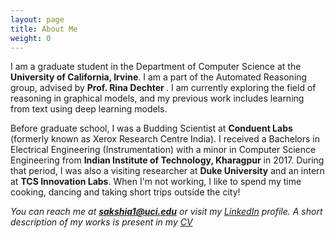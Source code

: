 ```yaml
---
layout: page
title: About Me
weight: 0
---
```


I am a graduate student in the Department of Computer Science at the <strong> University of California, Irvine</strong>. I am a part of the Automated Reasoning group, advised by <strong> Prof. Rina Dechter </strong>. I am currently exploring the field of reasoning in graphical models, and my previous work includes learning from text using deep learning models. 

Before graduate school, I was a Budding Scientist at <strong> Conduent Labs</strong> (formerly known as Xerox Research Centre India). I received a Bachelors in Electrical Engineering (Instrumentation) with a minor in Computer Science Engineering from <strong> Indian Institute of Technology, Kharagpur</strong> in 2017. During that period, I was also a visiting researcher at <strong>Duke University</strong> and an intern at <strong>TCS Innovation Labs</strong>. When I'm not working, I like to spend my time cooking, dancing and taking short trips outside the city!

<i>You can reach me at <strong>sakshia1@uci.edu</strong> or visit my [LinkedIn](https://www.linkedin.com/in/sakshi-agarwal-6a8b6186) profile. A short description of my works is present in my [CV](https://sakshiagarwal.github.io/Sakshi.pdf) </i>


<font size="-1">
  </font>
